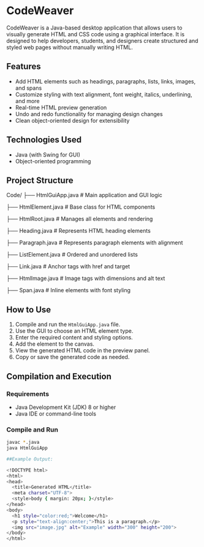 # CodeWeaver

CodeWeaver is a Java-based desktop application that allows users to visually generate HTML and CSS code using a graphical interface. It is designed to help developers, students, and designers create structured and styled web pages without manually writing HTML.

## Features

- Add HTML elements such as headings, paragraphs, lists, links, images, and spans
- Customize styling with text alignment, font weight, italics, underlining, and more
- Real-time HTML preview generation
- Undo and redo functionality for managing design changes
- Clean object-oriented design for extensibility

## Technologies Used

- Java (with Swing for GUI)
- Object-oriented programming

## Project Structure

Code/
├── HtmlGuiApp.java # Main application and GUI logic

├── HtmlElement.java # Base class for HTML components

├── HtmlRoot.java # Manages all elements and rendering

├── Heading.java # Represents HTML heading elements

├── Paragraph.java # Represents paragraph elements with alignment

├── ListElement.java # Ordered and unordered lists

├── Link.java # Anchor tags with href and target

├── HtmlImage.java # Image tags with dimensions and alt text

├── Span.java # Inline elements with font styling


## How to Use

1. Compile and run the `HtmlGuiApp.java` file.
2. Use the GUI to choose an HTML element type.
3. Enter the required content and styling options.
4. Add the element to the canvas.
5. View the generated HTML code in the preview panel.
6. Copy or save the generated code as needed.

## Compilation and Execution

### Requirements

- Java Development Kit (JDK) 8 or higher
- Java IDE or command-line tools

### Compile and Run

```bash
javac *.java
java HtmlGuiApp

##Example Output:

<!DOCTYPE html>
<html>
<head>
  <title>Generated HTML</title>
  <meta charset="UTF-8">
  <style>body { margin: 20px; }</style>
</head>
<body>
  <h1 style="color:red;">Welcome</h1>
  <p style="text-align:center;">This is a paragraph.</p>
  <img src="image.jpg" alt="Example" width="300" height="200">
</body>
</html>

